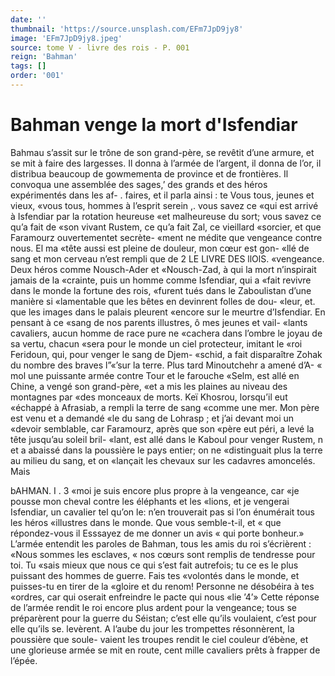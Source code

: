 ```yaml
---
date: ''
thumbnail: 'https://source.unsplash.com/EFm7JpD9jy8'
image: 'EFm7JpD9jy8.jpeg'
source: tome V - livre des rois - P. 001
reign: 'Bahman'
tags: []
order: '001'
---
```


# Bahman venge la mort d'Isfendiar

Bahmau s’assit sur le trône de son grand-père, se revêtit d’une armure, et se mit à faire des largesses. Il donna à l’armée de l’argent, il donna de l’or, il
distribua beaucoup de gowmementa de province et de frontières. Il convoqua une assemblée des sages,’
des grands et des héros expérimentés dans les af-
. faires, et il parla ainsi : te Vous tous, jeunes et vieux, «vous tous, hommes à l’esprit serein ,. vous savez ce
«qui est arrivé à Isfendiar par la rotation heureuse
«et malheureuse du sort; vous savez ce qu’a fait de
«son vivant Rustem, ce qu’a fait Zal, ce vieillard «sorcier, et que Faramourz ouvertementet secrète- «ment ne médite que vengeance contre nous. El ma «tête aussi est pleine de douleur, mon cœur est gon- «llé de sang et mon cerveau n’est rempli que de
2 LE LIVRE DES llOlS. «vengeance. Deux héros comme Nousch-Ader et
«Nousch-Zad, à qui la mort n’inspirait jamais de la
«crainte, puis un homme comme Isfendiar, qui a
«fait revivre dans le monde la fortune des rois, «furent tués dans le Zaboulistan d’une manière si
«lamentable que les bêtes en devinrent folles de dou-
«leur, et. que les images dans le palais pleurent «encore sur le meurtre d’Isfendiar. En pensant à ce
«sang de nos parents illustres, ô mes jeunes et vail-
«lants cavaliers, aucun homme de race pure ne «cachera dans l’ombre le joyau de sa vertu, chacun
«sera pour le monde un ciel protecteur, imitant le «roi Feridoun, qui, pour venger le sang de Djem- «schid, a fait disparaître Zohak du nombre des braves
l”«’sur la terre. Plus tard Minoutchehr a amené d’A-
« mol une puissante armée contre Tour et le farouche «Selm, est allé en Chine, a vengé son grand-père,
«et a mis les plaines au niveau des montagnes par «des monceaux de morts. Keï Khosrou, lorsqu’il eut «échappé à Afrasiab, a rempli la terre de sang «comme une mer. Mon père est venu et a demandé
«le du sang de Lohrasp ; et j’ai devant moi un «devoir semblable, car Faramourz, après que son «père eut péri, a levé la tête jusqu’au soleil bril-
«lant, est allé dans le Kaboul pour venger Rustem,
n et a abaissé dans la poussière le pays entier; on ne «distinguait plus la terre au milieu du sang, et on «lançait les chevaux sur les cadavres amoncelés. Mais

bAHMAN. I . 3 «moi je suis encore plus propre à la vengeance, car
«je pousse mon cheval contre les éléphants et les
«lions, et je vengerai Isfendiar, un cavalier tel qu’on le: n’en trouverait pas si l’on énumérait tous les héros
«illustres dans le monde. Que vous semble-t-il, et « que répondez-vous il Esssayez de me donner un avis
« qui porte bonheur.»
L’armée entendit les paroles de Bahman, tous les amis du roi s’écrièrent : «Nous sommes les esclaves,
« nos cœurs sont remplis de tendresse pour toi. Tu «sais mieux que nous ce qui s’est fait autrefois; tu
ce es le plus puissant des hommes de guerre. Fais tes
«volontés dans le monde, et puisses-tu en tirer de la
«gloire et du renom! Personne ne désobéira à tes
«ordres, car qui oserait enfreindre le pacte qui nous «lie ’4’» Cette réponse de l’armée rendit le roi encore
plus ardent pour la vengeance; tous se préparèrent
pour la guerre du Séistan; c’est elle qu’ils voulaient,
c’est pour elle qu’ils se. levèrent. A l’aube du jour
les trompettes résonnèrent, la poussière que soule-
vaient les troupes rendit le ciel couleur d’ébène, et
une glorieuse armée se mit en route, cent mille cavaliers prêts à frapper de l’épée.
